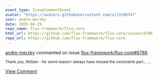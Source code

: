 ```yaml
---
event_type: IssueCommentEvent
avatar: "https://avatars.githubusercontent.com/u/1319674?"
user: andre-merzky
date: 2025-04-29
repo_name: flux-framework/flux-core
html_url: https://github.com/flux-framework/flux-core/issues/6786
repo_url: https://github.com/flux-framework/flux-core
---
```


<a href='https://github.com/andre-merzky' target='_blank'>andre-merzky</a> commented on issue <a href='https://github.com/flux-framework/flux-core/issues/6786' target='_blank'>flux-framework/flux-core#6786</a>.

<small>Thank you,  William - for some reason I always have missed the constraints part... ...</small>

<a href='https://github.com/flux-framework/flux-core/issues/6786' target='_blank'>View Comment</a>